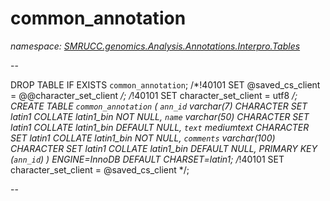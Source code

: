 ﻿# common_annotation
_namespace: [SMRUCC.genomics.Analysis.Annotations.Interpro.Tables](./index.md)_

--
 
 DROP TABLE IF EXISTS `common_annotation`;
 /*!40101 SET @saved_cs_client = @@character_set_client */;
 /*!40101 SET character_set_client = utf8 */;
 CREATE TABLE `common_annotation` (
 `ann_id` varchar(7) CHARACTER SET latin1 COLLATE latin1_bin NOT NULL,
 `name` varchar(50) CHARACTER SET latin1 COLLATE latin1_bin DEFAULT NULL,
 `text` mediumtext CHARACTER SET latin1 COLLATE latin1_bin NOT NULL,
 `comments` varchar(100) CHARACTER SET latin1 COLLATE latin1_bin DEFAULT NULL,
 PRIMARY KEY (`ann_id`)
 ) ENGINE=InnoDB DEFAULT CHARSET=latin1;
 /*!40101 SET character_set_client = @saved_cs_client */;
 
 --




